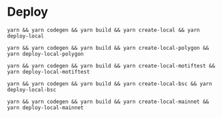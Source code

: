 
# Deploy
`yarn && yarn codegen && yarn build && yarn create-local && yarn deploy-local`

`yarn && yarn codegen && yarn build && yarn create-local-polygon && yarn deploy-local-polygon`

`yarn && yarn codegen && yarn build && yarn create-local-motiftest && yarn deploy-local-motiftest`

`yarn && yarn codegen && yarn build && yarn create-local-bsc && yarn deploy-local-bsc`

`yarn && yarn codegen && yarn build && yarn create-local-mainnet && yarn deploy-local-mainnet`
